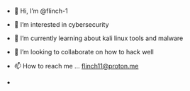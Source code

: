 - 👋 Hi, I’m @flinch-1
- 👀 I’m interested in cybersecurity
- 🌱 I’m currently learning about kali linux tools and malware
- 💞️ I’m looking to collaborate on how to hack well 
- 📫 How to reach me ... flinch11@proton.me

- 

<!---
flinch-1/flinch-1 is a ✨ special ✨ repository because its `README.md` (this file) appears on your GitHub profile.
You can click the Preview link to take a look at your changes.
--->
